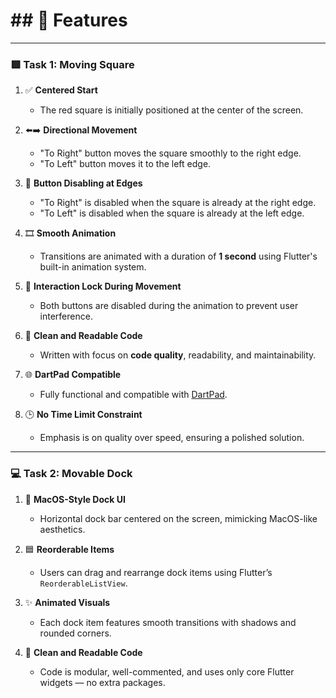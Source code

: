 # ## 🚀 Features

---

### 🟥 Task 1: Moving Square

1. ✅ **Centered Start**  
   - The red square is initially positioned at the center of the screen.

2. ⬅️➡️ **Directional Movement**  
   - "To Right" button moves the square smoothly to the right edge.  
   - "To Left" button moves it to the left edge.

3. 🚫 **Button Disabling at Edges**  
   - "To Right" is disabled when the square is already at the right edge.  
   - "To Left" is disabled when the square is already at the left edge.

4. 🎞️ **Smooth Animation**  
   - Transitions are animated with a duration of **1 second** using Flutter's built-in animation system.

5. 🔐 **Interaction Lock During Movement**  
   - Both buttons are disabled during the animation to prevent user interference.

6. 🧠 **Clean and Readable Code**  
   - Written with focus on **code quality**, readability, and maintainability.

7. 🌐 **DartPad Compatible**  
   - Fully functional and compatible with [DartPad](https://dartpad.dev).

8. 🕒 **No Time Limit Constraint**  
   - Emphasis is on quality over speed, ensuring a polished solution.

---


### 💻 Task 2: Movable Dock

1. 🍎 **MacOS-Style Dock UI**  
   - Horizontal dock bar centered on the screen, mimicking MacOS-like aesthetics.

2. 🟦 **Reorderable Items**  
   - Users can drag and rearrange dock items using Flutter’s `ReorderableListView`.

3. ✨ **Animated Visuals**  
   - Each dock item features smooth transitions with shadows and rounded corners.

4. 🧠 **Clean and Readable Code**  
   - Code is modular, well-commented, and uses only core Flutter widgets — no extra packages.
